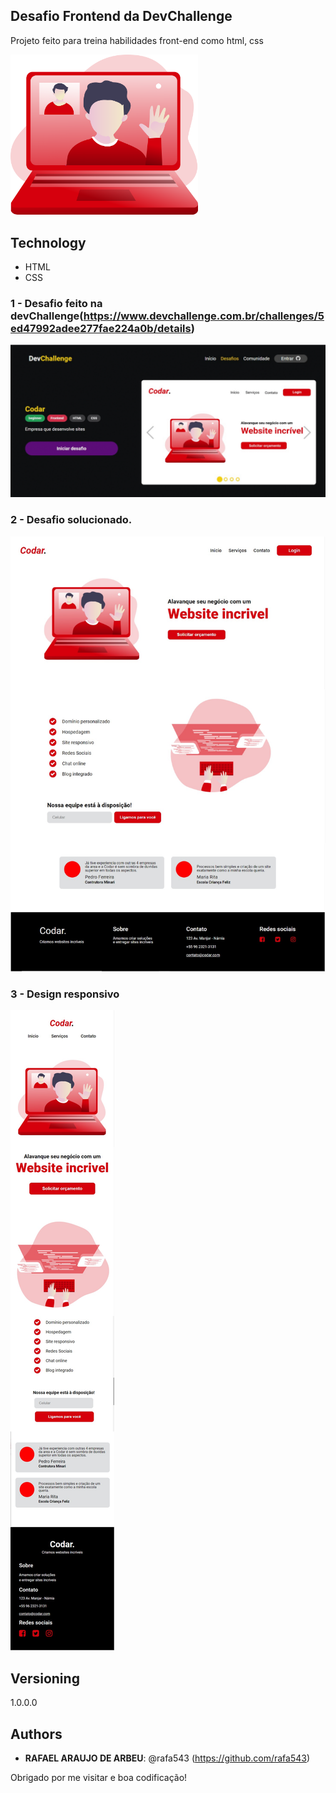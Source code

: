 ## Desafio Frontend da DevChallenge
 
Projeto feito para treina habilidades front-end como html, css
 
<img src="https://github.com/rafa543/devChallenge-Codar/blob/main/readme-imgs/video_call.png" width="300px"/>

 
## Technology 
 
* HTML
* CSS
 
 
### 1 - Desafio  feito na devChallenge(https://www.devchallenge.com.br/challenges/5ed47992adee277fae224a0b/details)
![Desafio](https://github.com/rafa543/devChallenge-Codar/blob/main/readme-imgs/Screenshot_1.gif)

### 2 - Desafio solucionado.
![](https://github.com/rafa543/devChallenge-Codar/blob/main/readme-imgs/Grupo%201.png)
 
### 3 - Design responsivo
![vencedor](https://github.com/rafa543/devChallenge-Codar/blob/main/readme-imgs/Grupo%2012.png)

 
 
## Versioning
 
1.0.0.0
 
 
## Authors
 
* **RAFAEL ARAUJO DE ARBEU**: @rafa543 (https://github.com/rafa543)
 
 
Obrigado por me visitar e boa codificação!
